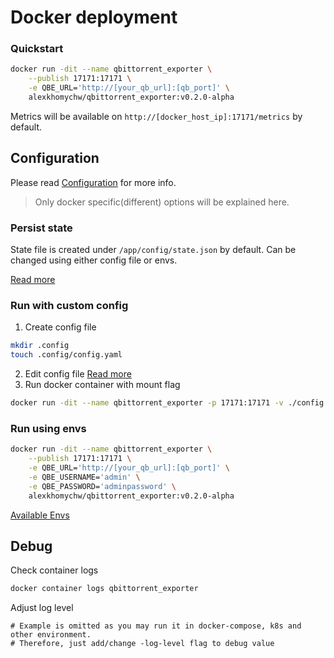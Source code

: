 # Docker deployment

### Quickstart

```bash
docker run -dit --name qbittorrent_exporter \
    --publish 17171:17171 \
    -e QBE_URL='http://[your_qb_url]:[qb_port]' \
    alexkhomychw/qbittorrent_exporter:v0.2.0-alpha
```

Metrics will be available on `http://[docker_host_ip]:17171/metrics` by default.

## Configuration

Please read [Configuration](../Configuration) for more info.

> Only docker specific(different) options will be explained here.

### Persist state

State file is created under `/app/config/state.json` by default. Can be changed using either config file or envs.

[Read more](../Configuration#state)

### Run with custom config

1. Create config file
```bash
mkdir .config
touch .config/config.yaml
```
2. Edit config file [Read more](../Configuration#config-file)
3. Run docker container with mount flag
```bash
docker run -dit --name qbittorrent_exporter -p 17171:17171 -v ./config:/app/config alexkhomychw/qbittorrent_exporter:v0.2.0-alpha
```

### Run using envs

```bash
docker run -dit --name qbittorrent_exporter \
    --publish 17171:17171 \
    -e QBE_URL='http://[your_qb_url]:[qb_port]' \
    -e QBE_USERNAME='admin' \
    -e QBE_PASSWORD='adminpassword' \
    alexkhomychw/qbittorrent_exporter:v0.2.0-alpha
```

[Available Envs](../Configuration#envs)

## Debug

Check container logs
```bash
docker container logs qbittorrent_exporter
```

Adjust log level
```
# Example is omitted as you may run it in docker-compose, k8s and other environment.
# Therefore, just add/change -log-level flag to debug value
```